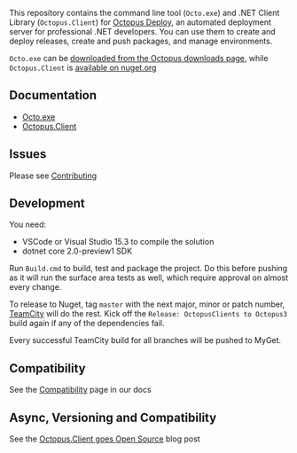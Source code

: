 This repository contains the command line tool (`Octo.exe`) and .NET Client Library (`Octopus.Client`) for [Octopus Deploy][1], an automated deployment server for professional .NET developers. You can use them to create and deploy releases, create and push packages, and manage environments.

`Octo.exe` can be [downloaded from the Octopus downloads page][2], while `Octopus.Client` is [available on nuget.org][3]

## Documentation
- [Octo.exe][4]
- [Octopus.Client][5]

## Issues
Please see [Contributing](CONTRIBUTING.md)

## Development
You need:
- VSCode or Visual Studio 15.3 to compile the solution
- dotnet core 2.0-preview1 SDK

Run `Build.cmd` to build, test and package the project. Do this before pushing as it will run the surface area tests as well,
which require approval on almost every change.

To release to Nuget, tag `master` with the next major, minor or patch number, [TeamCity](https://build.octopushq.com/project.html?projectId=OctopusDeploy_OctopusClients&tab=projectOverview) will do the rest. Kick off the `Release: OctopusClients to Octopus3` build again if any of the dependencies fail.

Every successful TeamCity build for all branches will be pushed to MyGet.

## Compatibility
See the [Compatibility][7] page in our docs

## Async, Versioning and Compatibility
See the [Octopus.Client goes Open Source][6] blog post

[1]: https://octopus.com
[2]: https://octopus.com/downloads
[3]: https://www.nuget.org/packages/Octopus.Client
[4]: https://octopus.com/docs/api-and-integration/octo.exe-command-line
[5]: https://octopus.com/docs/api-and-integration/octopus.client
[6]: https://octopus.com/blog/octopus-client-goes-open-source
[7]: https://octopus.com/docs/api-and-integration/compatibility
